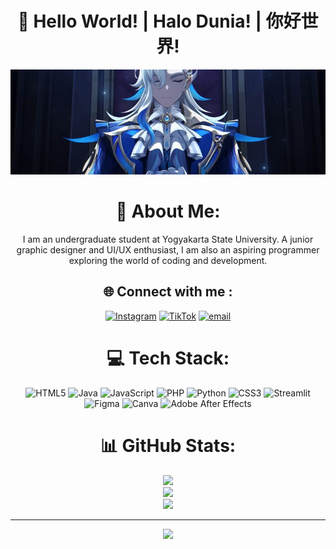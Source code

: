 <h1 align="center"> 🚀 Hello World!  |  Halo Dunia!  |  你好世界! </h1>

<div align="center">
  <img src="img/nopal.jpg">
</div>

<div align="center">

# 💫 About Me:
 I am an undergraduate student at Yogyakarta State University. A junior graphic designer and UI/UX enthusiast, I am also an aspiring programmer exploring the world of coding and development.


## 🌐 Connect with me :
[![Instagram](https://img.shields.io/badge/Instagram-%23E4405F.svg?logo=Instagram&logoColor=white)](https://instagram.com/nrry.saya) [![TikTok](https://img.shields.io/badge/TikTok-%23000000.svg?logo=TikTok&logoColor=white)](https://tiktok.com/@sayanery) [![email](https://img.shields.io/badge/Email-D14836?logo=gmail&logoColor=white)](mailto:feizaananta@gmail.com) 

# 💻 Tech Stack:
![HTML5](https://img.shields.io/badge/html5-%23E34F26.svg?style=for-the-badge&logo=html5&logoColor=white) ![Java](https://img.shields.io/badge/java-%23ED8B00.svg?style=for-the-badge&logo=openjdk&logoColor=white) ![JavaScript](https://img.shields.io/badge/javascript-%23323330.svg?style=for-the-badge&logo=javascript&logoColor=%23F7DF1E) ![PHP](https://img.shields.io/badge/php-%23777BB4.svg?style=for-the-badge&logo=php&logoColor=white) ![Python](https://img.shields.io/badge/python-3670A0?style=for-the-badge&logo=python&logoColor=ffdd54) ![CSS3](https://img.shields.io/badge/css3-%231572B6.svg?style=for-the-badge&logo=css3&logoColor=white) ![Streamlit](https://img.shields.io/badge/Streamlit-%23FE4B4B.svg?style=for-the-badge&logo=streamlit&logoColor=white) ![Figma](https://img.shields.io/badge/figma-%23F24E1E.svg?style=for-the-badge&logo=figma&logoColor=white) ![Canva](https://img.shields.io/badge/Canva-%2300C4CC.svg?style=for-the-badge&logo=Canva&logoColor=white) ![Adobe After Effects](https://img.shields.io/badge/Adobe%20After%20Effects-9999FF.svg?style=for-the-badge&logo=Adobe%20After%20Effects&logoColor=white)
# 📊 GitHub Stats:
![](https://github-readme-stats.vercel.app/api?username=sayanery&theme=dark&hide_border=false&include_all_commits=false&count_private=false)<br/>
![](https://nirzak-streak-stats.vercel.app/?user=sayanery&theme=dark&hide_border=false)<br/>
![](https://github-readme-stats.vercel.app/api/top-langs/?username=sayanery&theme=dark&hide_border=false&include_all_commits=false&count_private=false&layout=compact)

---
[![](https://visitcount.itsvg.in/api?id=sayanery&icon=0&color=0)](https://visitcount.itsvg.in)

</div>

<!-- Proudly created with GPRM ( https://gprm.itsvg.in ) -->
<!---<table>
  <tr>
    <td align="center" width="50%">
      <img src="https://media1.tenor.com/m/zlJUfpdLkrIAAAAC/neuvillette-genshin-impact.gif" width="250"/>
    </td>
    <td align="center" width="50%">
      <p><b>I'm good at</b></p>
      <img src="https://img.shields.io/badge/Figma-F24E1E?style=for-the-badge&logo=figma&logoColor=white"/><br/>
      <img src="https://img.shields.io/badge/HTML5-E34F26?style=for-the-badge&logo=html5&logoColor=white"/>
      <img src="https://img.shields.io/badge/CSS3-1572B6?style=for-the-badge&logo=css3&logoColor=white"/><br/>
      <img src="https://img.shields.io/badge/JavaScript-F7DF1E?style=for-the-badge&logo=javascript&logoColor=black"/>
      <img src="https://img.shields.io/badge/PHP-777BB4?style=for-the-badge&logo=php&logoColor=white"/><br/>
      <img src="https://img.shields.io/badge/Python-3776AB?style=for-the-badge&logo=python&logoColor=white"/>
      <img src="https://img.shields.io/badge/Go-00ADD8?style=for-the-badge&logo=go&logoColor=white"/>
      <img src="https://img.shields.io/badge/Java-007396?style=for-the-badge&logo=java&logoColor=white"/>
    </td>
  </tr>
</table>

<div style="display: flex; justify-content: center; gap: 20px; max-width: 900px; margin: auto;">
  <div style="flex: 1; text-align: center;">
    <img src="https://media1.tenor.com/m/zlJUfpdLkrIAAAAC/neuvillette-genshin-impact.gif" width="250"/>
  </div>
  <div style="flex: 1; text-align: center;">
    <p><b>I'm good at</b></p>
    <img src="https://img.shields.io/badge/Figma-F24E1E?style=for-the-badge&logo=figma&logoColor=white"/><br/>
    <img src="https://img.shields.io/badge/HTML5-E34F26?style=for-the-badge&logo=html5&logoColor=white"/>
    <img src="https://img.shields.io/badge/CSS3-1572B6?style=for-the-badge&logo=css3&logoColor=white"/><br/>
    <img src="https://img.shields.io/badge/JavaScript-F7DF1E?style=for-the-badge&logo=javascript&logoColor=black"/>
    <img src="https://img.shields.io/badge/PHP-777BB4?style=for-the-badge&logo=php&logoColor=white"/><br/>
    <img src="https://img.shields.io/badge/Python-3776AB?style=for-the-badge&logo=python&logoColor=white"/>
    <img src="https://img.shields.io/badge/Go-00ADD8?style=for-the-badge&logo=go&logoColor=white"/>
    <img src="https://img.shields.io/badge/Java-007396?style=for-the-badge&logo=java&logoColor=white"/>
  </div>
</div>









## 🧩 Fitur
- ✅ Fitur utama 1
- ✅ Fitur utama 2
- ⚙️ Integrasi: API / DB / Auth
- ♻️ Dukungan: multi-platform / responsive / lokal


## 🎬 Demo
> Tambahkan GIF atau screenshot di sini



Atau screenshot statis:

![screenshot-1](https://raw.githubusercontent.com/<username>/<repo>/main/docs/screenshot-1.png)

---

## 🛠 Teknologi
- Bahasa / Framework: `Node.js`, `Laravel`, `React`, `Python`, dsb.
- Database: `MySQL`, `Postgres`, dsb.
- Tools: `Docker`, `GitHub Actions`

---

## ⚙️ Instalasi (contoh)
```bash
# clone repo
git clone https://github.com/<username>/<repo>.git
cd <repo>

# install dependency
npm install     # atau: composer install / pip install -r requirements.txt

# jalankan
npm start       # atau: php artisan serve / python app.py
